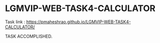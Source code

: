 # LGMVIP-WEB-TASK4-CALCULATOR

Task link : https://pmaheshrao.github.io/LGMVIP-WEB-TASK4-CALCULATOR/

TASK ACCOMPLISHED.
